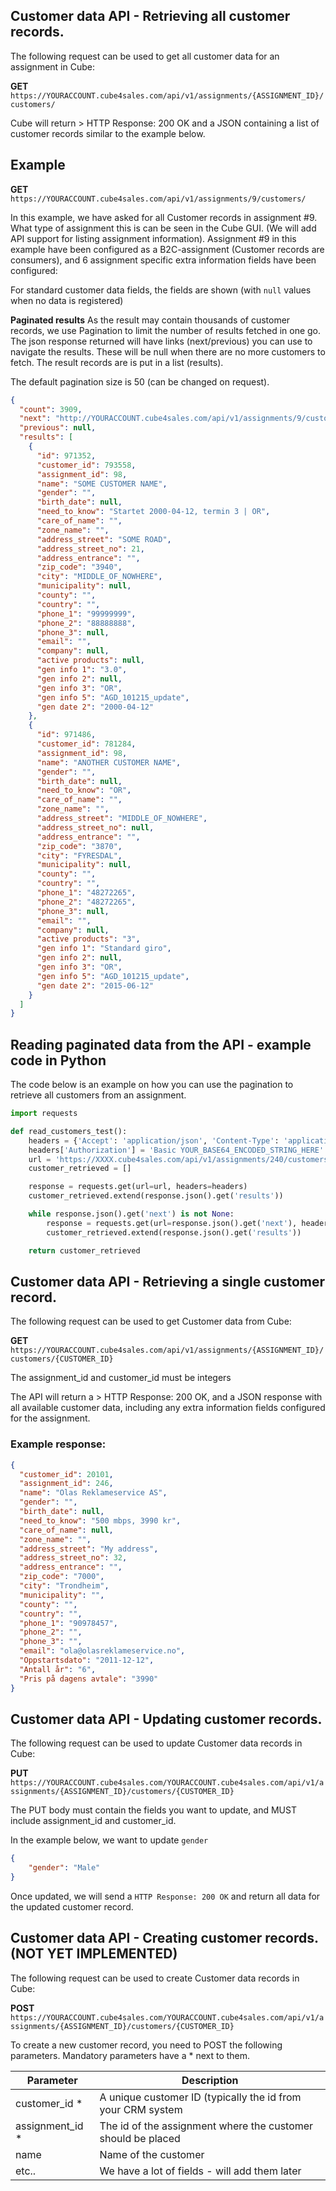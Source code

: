 ## Customer data API - Retrieving all customer records.
The following request can be used to get all customer data for an assignment in Cube:

**GET** ```https://YOURACCOUNT.cube4sales.com/api/v1/assignments/{ASSIGNMENT_ID}/customers/```

Cube will return > HTTP Response: 200 OK and a JSON containing a list of customer records similar to the example below.


## Example

**GET** ```https://YOURACCOUNT.cube4sales.com/api/v1/assignments/9/customers/```

In this example, we have asked for all Customer records in assignment #9. What type of assignment this is can be seen in the Cube GUI. (We will add API support for listing assignment information).
Assignment #9 in this example have been configured as a B2C-assignment (Customer records are consumers), and 6 assignment specific extra information fields have been configured:

For standard customer data fields, the fields are shown (with `null` values when no data is registered)

**Paginated results**
As the result may contain thousands of customer records, we use Pagination to limit the number of results fetched in one go. The json response returned will have links (next/previous) you can use to navigate the results. These will be null when there are no more customers to fetch. 
The result records are is put in a list (results).

The default pagination size is 50 (can be changed on request).

```json  
{
  "count": 3909,
  "next": "http://YOURACCOUNT.cube4sales.com/api/v1/assignments/9/customers/?page=2",
  "previous": null,
  "results": [
    {
      "id": 971352,
      "customer_id": 793558,
      "assignment_id": 98,
      "name": "SOME CUSTOMER NAME",
      "gender": "",
      "birth_date": null,
      "need_to_know": "Startet 2000-04-12, termin 3 | OR",
      "care_of_name": "",
      "zone_name": "",
      "address_street": "SOME ROAD",
      "address_street_no": 21,
      "address_entrance": "",
      "zip_code": "3940",
      "city": "MIDDLE_OF_NOWHERE",
      "municipality": null,
      "county": "",
      "country": "",
      "phone_1": "99999999",
      "phone_2": "88888888",
      "phone_3": null,
      "email": "",
      "company": null,
      "active products": null,
      "gen info 1": "3.0",
      "gen info 2": null,
      "gen info 3": "OR",
      "gen info 5": "AGD_101215_update",
      "gen date 2": "2000-04-12"
    },
    {
      "id": 971486,
      "customer_id": 781284,
      "assignment_id": 98,
      "name": "ANOTHER CUSTOMER NAME",
      "gender": "",
      "birth_date": null,
      "need_to_know": "OR",
      "care_of_name": "",
      "zone_name": "",
      "address_street": "MIDDLE_OF_NOWHERE",
      "address_street_no": null,
      "address_entrance": "",
      "zip_code": "3870",
      "city": "FYRESDAL",
      "municipality": null,
      "county": "",
      "country": "",
      "phone_1": "48272265",
      "phone_2": "48272265",
      "phone_3": null,
      "email": "",
      "company": null,
      "active products": "3",
      "gen info 1": "Standard giro",
      "gen info 2": null,
      "gen info 3": "OR",
      "gen info 5": "AGD_101215_update",
      "gen date 2": "2015-06-12"
    }
  ]
}
  ```

## Reading paginated data from the API - example code in Python
The code below is an example on how you can use the pagination to retrieve all customers from an assignment.
```python
import requests

def read_customers_test():
    headers = {'Accept': 'application/json', 'Content-Type': 'application/json'}
    headers['Authorization'] = 'Basic YOUR_BASE64_ENCODED_STRING_HERE'
    url = 'https://XXXX.cube4sales.com/api/v1/assignments/240/customers/'
    customer_retrieved = []

    response = requests.get(url=url, headers=headers)
    customer_retrieved.extend(response.json().get('results'))

    while response.json().get('next') is not None:
        response = requests.get(url=response.json().get('next'), headers=headers)
        customer_retrieved.extend(response.json().get('results'))

    return customer_retrieved
```

## Customer data API - Retrieving a single customer record.
The following request can be used to get Customer data from Cube:

**GET** ```https://YOURACCOUNT.cube4sales.com/api/v1/assignments/{ASSIGNMENT_ID}/customers/{CUSTOMER_ID}```

The assignment_id and customer_id must be integers

The API will return a > HTTP Response: 200 OK, and a JSON response with all available customer data, including any extra information fields configured for the assignment.
### Example response:

```json  
{
  "customer_id": 20101,
  "assignment_id": 246,
  "name": "Olas Reklameservice AS",
  "gender": "",
  "birth_date": null,
  "need_to_know": "500 mbps, 3990 kr",
  "care_of_name": null,
  "zone_name": "",
  "address_street": "My address",
  "address_street_no": 32,
  "address_entrance": "",
  "zip_code": "7000",
  "city": "Trondheim",
  "municipality": "",
  "county": "",
  "country": "",
  "phone_1": "90978457",
  "phone_2": "",
  "phone_3": "",
  "email": "ola@olasreklameservice.no",
  "Oppstartsdato": "2011-12-12",
  "Antall år": "6",
  "Pris på dagens avtale": "3990"
}
  ```


## Customer data API - Updating customer records.
The following request can be used to update Customer data records in Cube:

**PUT** ```https://YOURACCOUNT.cube4sales.com/YOURACCOUNT.cube4sales.com/api/v1/assignments/{ASSIGNMENT_ID}/customers/{CUSTOMER_ID}```

The PUT body must contain the fields you want to update, and MUST include assignment_id and customer_id.

In the example below, we want to update ```gender```

```json 
{
    "gender": "Male"
}
```  

Once updated, we will send a ```HTTP Response: 200 OK``` and return all data for the updated customer record.


## Customer data API - Creating customer records. (NOT YET IMPLEMENTED)
The following request can be used to create Customer data records in Cube:

**POST** ```https://YOURACCOUNT.cube4sales.com/YOURACCOUNT.cube4sales.com/api/v1/assignments/{ASSIGNMENT_ID}/customers/{CUSTOMER_ID}```

To create a new customer record, you need to POST the following parameters. Mandatory parameters have a * next to them.

| Parameter     | Description |
| ------------- |-------------|
| customer_id *  | A unique customer ID (typically the id from your CRM system |
| assignment_id * | The id of the assignment where the customer should be placed |
| name          | Name of the customer |
| etc..         | We have a lot of fields - will add them later |


